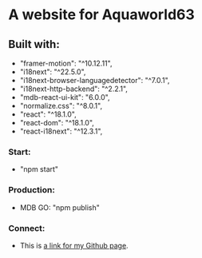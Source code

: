 # A website for Aquaworld63

## Built with:

- "framer-motion": "^10.12.11",
- "i18next": "^22.5.0",
- "i18next-browser-languagedetector": "^7.0.1",
- "i18next-http-backend": "^2.2.1",
- "mdb-react-ui-kit": "6.0.0",
- "normalize.css": "^8.0.1",
- "react": "^18.1.0",
- "react-dom": "^18.1.0",
- "react-i18next": "^12.3.1",

### Start:

- "npm start"

### Production:

- MDB GO: "npm publish"

### Connect:

- This is [a link for my Github page](https://github.com/vladimirplyukhin89).
